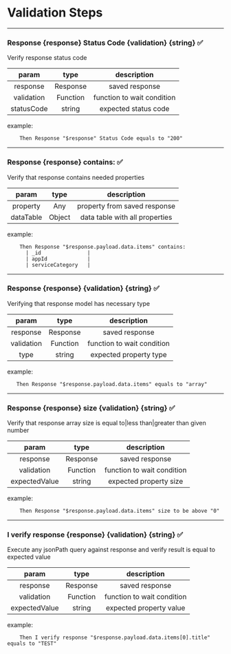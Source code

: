 # Validation Steps

---
### Response {response} Status Code {validation} {string} &#9989;

Verify response status code

|     param   |   type   |        description         |
|:-----------:|:--------:|:--------------------------:|
| response    | Response | saved response             |
| validation  | Function | function to wait condition |
| statusCode  | string   | expected status code       |
example:
```gherkin
    Then Response "$response" Status Code equals to "200"
```

---
### Response {response} contains: &#9989;

Verify that response contains needed properties

|     param     |     type  |          description          |
|:-------------:|:---------:|:-----------------------------:|
|  property     | Any       | property from saved response  |
|  dataTable    | Object    | data table with all properties|
example:
```gherkin
    Then Response "$response.payload.data.items" contains:
      | _id               |
      | appId             |
      | serviceCategory   |
```

---
### Response {response} {validation} {string} &#9989;

Verifying that response model has necessary type

|     param   |   type   |        description         |
|:-----------:|:--------:|:--------------------------:|
| response    | Response | saved response             |
| validation  | Function | function to wait condition |
| type        | string   | expected property type     |

example:
```gherkin
   Then Response "$response.payload.data.items" equals to "array"
```
---
### Response {response} size {validation} {string} &#9989;

Verify that response array size is equal to|less than|greater than given number

|     param    |   type   |        description         |
|:------------:|:--------:|:--------------------------:|
| response     | Response | saved response             |
| validation   | Function | function to wait condition |
| expectedValue| string   | expected property size     |

example:
```gherkin
    Then Response "$response.payload.data.items" size to be above "0"
```
---
### I verify response {response} {validation} {string} &#9989;

Execute any jsonPath query against response and verify result is equal to expected value

|     param    |   type   |        description         |
|:------------:|:--------:|:--------------------------:|
| response     | Response | saved response             |
| validation   | Function | function to wait condition |
| expectedValue| string   | expected property value    |

example:
```gherkin
    Then I verify response "$response.payload.data.items[0].title" equals to "TEST"
```
